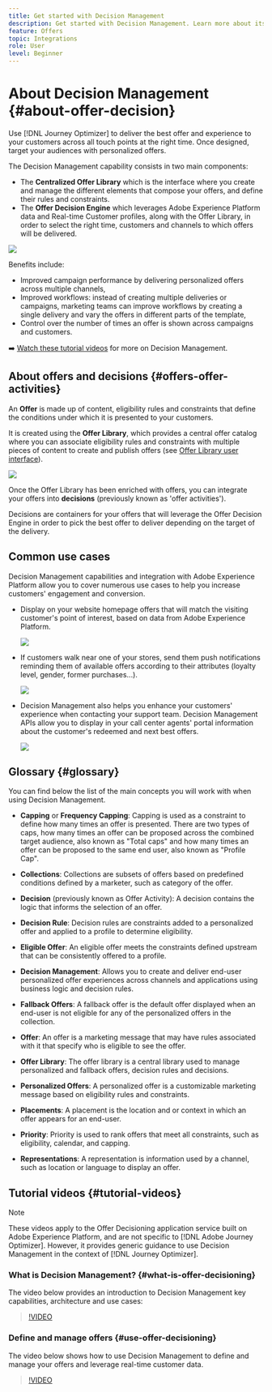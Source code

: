 ```yaml
---
title: Get started with Decision Management
description: Get started with Decision Management. Learn more about its architecture, offers and decisions, as well as common use cases it allows you to perform.
feature: Offers
topic: Integrations
role: User
level: Beginner
---
```


# About Decision Management {#about-offer-decision}

Use [!DNL Journey Optimizer] to deliver the best offer and experience to your customers across all touch points at the right time. Once designed, target your audiences with personalized offers. 

The Decision Management capability consists in two main components:

* The **Centralized Offer Library** which is the interface where you create and manage the different elements that compose your offers, and define their rules and constraints.
* The **Offer Decision Engine** which leverages Adobe Experience Platform data and Real-time Customer profiles, along with the Offer Library, in order to select the right time, customers and channels to which offers will be delivered.

![](../../assets/architecture.png) 

Benefits include:

* Improved campaign performance by delivering personalized offers across multiple channels,
* Improved workflows: instead of creating multiple deliveries or campaigns, marketing teams can improve workflows by creating a single delivery and vary the offers in different parts of the template,
* Control over the number of times an offer is shown across campaigns and customers.

➡️ [Watch these tutorial videos](#tutorial-videos) for more on Decision Management.

## About offers and decisions {#offers-offer-activities}

An **Offer** is made up of content, eligibility rules and constraints that define the conditions under which it is presented to your customers.

It is created using the **Offer Library**, which provides a central offer catalog where you can associate eligibility rules and constraints with multiple pieces of content to create and publish offers (see [Offer Library user interface](../get-started/user-interface.md)).

![](../../assets/offer_structure.png) 

Once the Offer Library has been enriched with offers, you can integrate your offers into **decisions** (previously known as 'offer activities').

Decisions are containers for your offers that will leverage the Offer Decision Engine in order to pick the best offer to deliver depending on the target of the delivery.

## Common use cases

Decision Management capabilities and integration with Adobe Experience Platform allow you to cover numerous use cases to help you increase customers' engagement and conversion.

* Display on your website homepage offers that will match the visiting customer's point of interest, based on data from Adobe Experience Platform.

    ![](../../assets/website.png) 

* If customers walk near one of your stores, send them push notifications reminding them of available offers according to their attributes (loyalty level, gender, former purchases...).

    ![](../../assets/push_sample.png) 

* Decision Management also helps you enhance your customers' experience when contacting your support team. Decision Management APIs allow you to display in your call center agents' portal information about the customer's redeemed and next best offers.

    ![](../../assets/do-not-localize/call-center.png)


## Glossary {#glossary}

You can find below the list of the main concepts you will work with when using Decision Management. 

* **Capping** or **Frequency Capping**: Capping is used as a constraint to define how many times an offer is presented. There are two types of caps, how many times an offer can be proposed across the combined target audience, also known as "Total caps" and how many times an offer can be proposed to the same end user, also known as "Profile Cap".

* **Collections**: Collections are subsets of offers based on predefined conditions defined by a marketer, such as category of the offer.

* **Decision** (previously known as Offer Activity): A decision contains the logic that informs the selection of an offer.

* **Decision Rule**: Decision rules are constraints added to a personalized offer and applied to a profile to determine eligibility.

* **Eligible Offer**: An eligible offer meets the constraints defined upstream that can be consistently offered to a profile.

* **Decision Management**: Allows you to create and deliver end-user personalized offer experiences across channels and applications using business logic and decision rules.

* **Fallback Offers**: A fallback offer is the default offer displayed when an end-user is not eligible for any of the personalized offers in the collection.

* **Offer**: An offer is a marketing message that may have rules associated with it that specify who is eligible to see the offer.

* **Offer Library**: The offer library is a central library used to manage personalized and fallback offers, decision rules and decisions.

* **Personalized Offers**: A personalized offer is a customizable marketing message based on eligibility rules and constraints.

* **Placements**: A placement is the location and or context in which an offer appears for an end-user.

* **Priority**: Priority is used to rank offers that meet all constraints, such as eligibility, calendar, and capping.

* **Representations**: A representation is information used by a channel, such as location or language to display an offer.


## Tutorial videos {#tutorial-videos}

>[!NOTE]
>
>These videos apply to the Offer Decisioning application service built on Adobe Experience Platform, and are not specific to [!DNL Adobe Journey Optimizer]. However, it provides generic guidance to use Decision Management in the context of [!DNL Journey Optimizer].

### What is Decision Management? {#what-is-offer-decisioning}

The video below provides an introduction to Decision Management key capabilities, architecture and use cases:

>[!VIDEO](https://video.tv.adobe.com/v/326961?quality=12&learn=on)

### Define and manage offers {#use-offer-decisioning}

The video below shows how to use Decision Management to define and manage your offers and leverage real-time customer data.

>[!VIDEO](https://video.tv.adobe.com/v/326841?quality=12&learn=on)
